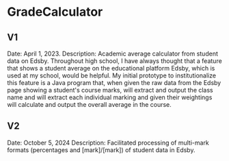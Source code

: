 # GradeCalculator

## V1
Date: April 1, 2023.
Description: Academic average calculator from student data on Edsby. Throughout high school, I have always thought that a feature that shows a student average on the educational platform Edsby, which is used at my school, would be helpful. My initial prototype to institutionalize this feature is a Java program that, when given the raw data from the Edsby page showing a student's course marks, will extract and output the class name and will extract each individual marking and given their weightings will calculate and output the overall average in the course.

## V2
Date: October 5, 2024 
Description: Facilitated processing of multi-mark formats (percentages and [mark]/[mark]) of student data in Edsby.
